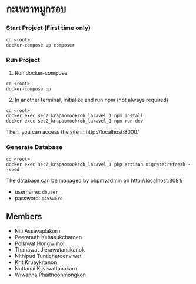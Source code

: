 # กะเพราหมูกรอบ

### Start Project (First time only)

``` shell
cd <root>
docker-compose up composer
```

### Run Project

1. Run docker-compose
``` shell
cd <root>
docker-compose up
```

2. In another terminal, initialize and run npm (not always required)
``` shell
cd <root>
docker exec sec2_krapaomookrob_laravel_1 npm install
docker exec sec2_krapaomookrob_laravel_1 npm run dev
```

Then, you can access the site in http://localhost:8000/

### Generate Database

``` shell
cd <root>
docker exec sec2_krapaomookrob_laravel_1 php artisan migrate:refresh --seed
```

The database can be managed by phpmyadmin on http://localhost:8081/
- username: `dbuser`
- password: `p455w0rd`

## Members

* Niti Assavaplakorn
* Peeranuth Kehasukcharoen
* Pollawat Hongwimol
* Thanawat Jierawatanakanok
* Nithipud Tunticharoenviwat
* Krit Kruaykitanon
* Nuttanai Kijviwattanakarn
* Wiwanna Phaithoonmongkon